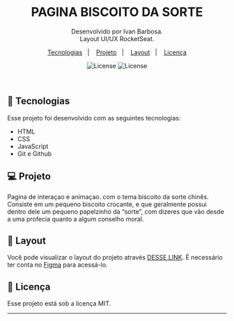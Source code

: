 <h1 align="center"> PAGINA BISCOITO DA SORTE </h1>

<p align="center">
Desenvolvido por Ivan Barbosa.<br>
Layout UI/UX RocketSeat.
</p>

<p align="center">
  <a href="#-tecnologias">Tecnologias</a>&nbsp;&nbsp;&nbsp;|&nbsp;&nbsp;&nbsp;
  <a href="#-projeto">Projeto</a>&nbsp;&nbsp;&nbsp;|&nbsp;&nbsp;&nbsp;
  <a href="#-layout">Layout</a>&nbsp;&nbsp;&nbsp;|&nbsp;&nbsp;&nbsp;
  <a href="#memo-licença">Licença</a>
</p>

<p align="center">
  <img alt="License" src="./apresents/Captura de Tela 2022-12-26 às 15.11.55.png">
  
  <img alt="License" src="./apresents/Captura de Tela 2022-12-26 às 15.13.31.png">

</p>

<br>

## 🚀 Tecnologias

Esse projeto foi desenvolvido com as seguintes tecnologias:

- HTML
- CSS
- JavaScript
- Git e Github

## 💻 Projeto

Pagina de interaçao e animaçao. com o tema biscoito da sorte chinês. Consiste em um pequeno biscoito crocante, e que geralmente possui dentro dele um pequeno papelzinho da “sorte”, com dizeres que vão desde a uma profecia quanto a algum conselho moral.

## 🔖 Layout

Você pode visualizar o layout do projeto através [DESSE LINK](https://www.figma.com/file/siq4KFMgVS65XMpZC3l6jA/Biscoito-da-Sorte-(Community)?node-id=0%3A1&t=pbOhpvxQnMmhPO7p-0). É necessário ter conta no [Figma](https://figma.com) para acessá-lo.
<p align="center">
</p>

## :memo: Licença

Esse projeto está sob a licença MIT.

---
